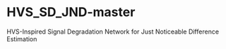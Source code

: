 # HVS_SD_JND-master
HVS-Inspired Signal Degradation Network for Just Noticeable Difference Estimation
